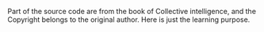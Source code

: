 Part of the source code are from the book of Collective intelligence, and the Copyright belongs to the original author. Here is just the learning purpose.
